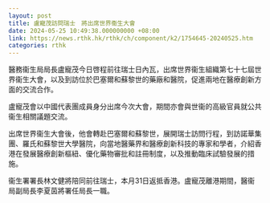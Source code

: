 ```yaml
---
layout: post
title: 盧寵茂訪問瑞士　將出席世界衞生大會
date: 2024-05-25 10:49:38.000000000 +08:00
link: https://news.rthk.hk/rthk/ch/component/k2/1754645-20240525.htm
categories: rthk
---
```


醫務衞生局局長盧寵茂今日啓程前往瑞士日內瓦，出席世界衞生組織第七十七屆世界衞生大會，以及到訪位於巴塞爾和蘇黎世的藥廠和醫院，促進兩地在醫療創新方面的交流合作。

盧寵茂會以中國代表團成員身分出席今次大會，期間亦會與世衞的高級官員就公共衞生相關議題交流。

出席世界衞生大會後，他會轉赴巴塞爾和蘇黎世，展開瑞士訪問行程，到訪諾華集團、羅氏和蘇黎世大學醫院，向當地醫藥界和醫療創新科技的專家和學者，介紹香港在發展醫療創新樞紐、優化藥物審批和註冊制度，以及推動臨床試驗發展的措施。

衞生署署長林文健將陪同前往瑞士，本月31日返抵香港。盧寵茂離港期間，醫衞局副局長李夏茵將署任局長一職。
